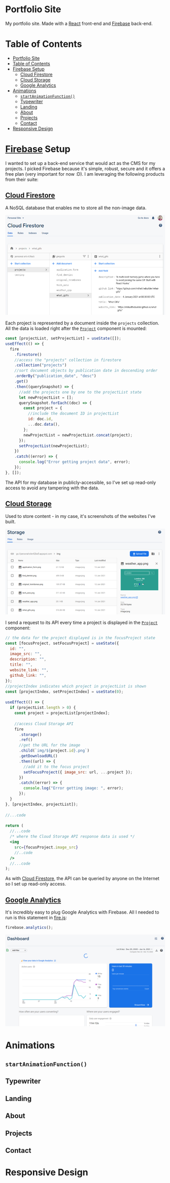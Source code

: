 # Portfolio Site

My portfolio site. Made with a [React](https://reactjs.org/) front-end and [Firebase](https://www.firebase.com/) back-end.

# Table of Contents

- [Portfolio Site](#portfolio-site)
- [Table of Contents](#table-of-contents)
- [Firebase Setup](#firebase-setup)
  - [Cloud Firestore](#cloud-firestore)
  - [Cloud Storage](#cloud-storage)
  - [Google Analytics](#google-analytics)
- [Animations](#animations)
  - [`startAnimationFunction()`](#startanimationfunction)
  - [Typewriter](#typewriter)
  - [Landing](#landing)
  - [About](#about)
  - [Projects](#projects)
  - [Contact](#contact)
- [Responsive Design](#responsive-design)

# [Firebase](https://www.firebase.com/) Setup

I wanted to set up a back-end service that would act as the CMS for my projects. I picked Firebase because it's simple, robust, secure and it offers a free plan (very important for now :D). I am leveraging the following products from their suite:

## [Cloud Firestore](https://firebase.google.com/products/firestore)

A NoSQL database that enables me to store all the non-image data.

![firestore](./demo/firestore.png)

Each project is represented by a document inside the `projects` collection. All the data is loaded right after the [`Project`](src/components/Projects/index.jsx) component is mounted:

```js
const [projectList, setProjectList] = useState([]);
useEffect(() => {
  fire
    .firestore()
    //access the "projects" collection in firestore
    .collection("projects")
    //sort document objects by publication date in descending order
    .orderBy("publication_date", "desc")
    .get()
    .then((querySnapshot) => {
      //add the projects one by one to the projectList state
      let newProjectList = [];
      querySnapshot.forEach((doc) => {
        const project = {
          //include the document ID in projectList
          id: doc.id,
          ...doc.data(),
        };
        newProjectList = newProjectList.concat(project);
      });
      setProjectList(newProjectList);
    })
    .catch((error) => {
      console.log("Error getting project data", error);
    });
}, []);
```

The API for my database in publicly-accessible, so I've set up read-only access to avoid any tampering with the data.

## [Cloud Storage](https://firebase.google.com/products/storage)

Used to store content - in my case, it's screenshots of the websites I've built.

![storage](./demo/storage.png)

I send a request to its API every time a project is displayed in the [`Project`](src/components/Projects/index.jsx) component:

```jsx
// the data for the project displayed is in the focusProject state
const [focusProject, setFocusProject] = useState({
  id: "",
  image_src: "",
  description: "",
  title: "",
  website_link: "",
  github_link: "",
});
//projectIndex indicates which project in projectList is shown
const [projectIndex, setProjectIndex] = useState(0);

useEffect(() => {
  if (projectList.length > 0) {
    const project = projectList[projectIndex];

    //access Cloud Storage API
    fire
      .storage()
      .ref()
      //get the URL for the image
      .child(`img/${project.id}.png`)
      .getDownloadURL()
      .then((url) => {
        //add it to the focus project
        setFocusProject({ image_src: url, ...project });
      })
      .catch((error) => {
        console.log("Error getting image: ", error);
      });
  }
}, [projectIndex, projectList]);

//...code

return (
  //...code
  /* where the Cloud Storage API response data is used */
  <img
    src={focusProject.image_src}
    //..code
  />
  //...code
);
```

As with [Cloud Firestore](#cloud-firestore), the API can be queried by anyone on the Internet so I set up read-only access.

## [Google Analytics](https://firebase.google.com/products/analytics)

It's incredibly easy to plug Google Analytics with Firebase. All I needed to run is this statement in [fire.js](./src/resources/fire.js):

```js
firebase.analytics();
```

![analytics](./demo/analytics.png)

# Animations

## `startAnimationFunction()`

## Typewriter

## Landing

## About

## Projects

## Contact

# Responsive Design
